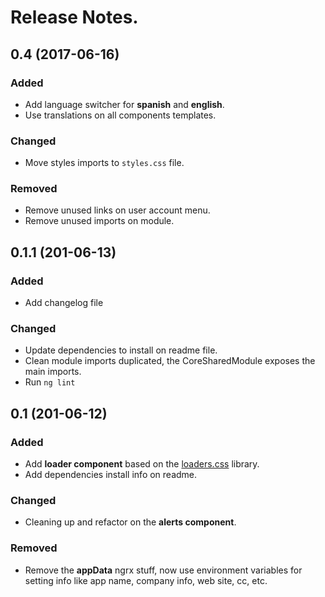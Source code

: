 # Release Notes.

## 0.4 (2017-06-16)

### Added

- Add language switcher for **spanish** and **english**.
- Use translations on all components templates.

### Changed

- Move styles imports to `styles.css` file.

### Removed

- Remove unused links on user account menu.
- Remove unused imports on module.

## 0.1.1 (201-06-13)

### Added

- Add changelog file

### Changed

- Update dependencies to install on readme file.
- Clean module imports duplicated, the CoreSharedModule exposes the main imports.
- Run `ng lint`

## 0.1 (201-06-12)

### Added

- Add **loader component** based on the [loaders.css](https://connoratherton.com/loaders) library.
- Add dependencies install info on readme.

### Changed

- Cleaning up and refactor on the **alerts component**.

### Removed

- Remove the **appData** ngrx stuff, now use environment variables for setting info like app name, company info, web site, cc,  etc.
